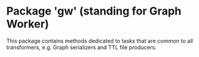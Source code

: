 # Package 'gw' (standing for Graph Worker)

This package contains methods dedicated to tasks that are common to all transformers, e.g. 
Graph serializers and TTL file producers.

